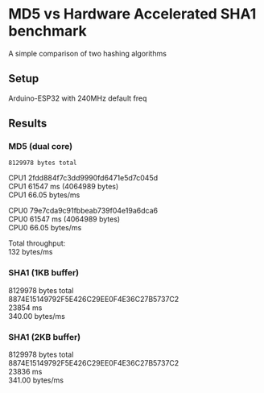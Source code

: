 # MD5 vs Hardware Accelerated SHA1 benchmark
A simple comparison of two hashing algorithms

## Setup
Arduino-ESP32 with 240MHz default freq

## Results
### MD5 (dual core)
```8129978 bytes total```

CPU1 2fdd884f7c3dd9990fd6471e5d7c045d \
CPU1 61547 ms (4064989 bytes) \
CPU1 66.05 bytes/ms

CPU0 79e7cda9c91fbbeab739f04e19a6dca6 \
CPU0 61547 ms (4064989 bytes) \
CPU0 66.05 bytes/ms

Total throughput: \
132 bytes/ms

### SHA1 (1KB buffer)
8129978 bytes total \
8874E15149792F5E426C29EE0F4E36C27B5737C2 \
23854 ms \
340.00 bytes/ms

### SHA1 (2KB buffer)
8129978 bytes total \
8874E15149792F5E426C29EE0F4E36C27B5737C2 \
23836 ms \
341.00 bytes/ms
